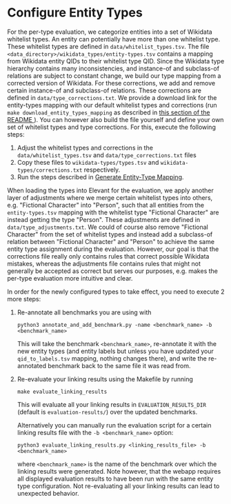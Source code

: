 # Configure Entity Types

For the per-type evaluation, we categorize entities into a set of Wikidata whitelist types. An entity can potentially
 have more than one whitelist type. These whitelist types are defined in `data/whitelist_types.tsv`. The file
 `<data_directory>/wikidata_types/entity-types.tsv` contains a mapping from Wikidata entity QIDs to their whitelist
 type QID. Since the Wikidata type hierarchy contains many inconsistencies, and instance-of and subclass-of relations
 are subject to constant change, we build our type mapping from a corrected version of Wikidata. For these corrections,
 we add and remove certain instance-of and subclass-of relations. These corrections are defined in
 `data/type_corrections.txt`. We provide a download link for the entity-types mapping with our default whitelist
 types and corrections (run `make download_entity_types_mapping` as described in [this section of the README
 ](../README.md#get-the-data)). You can however also build the file yourself and define your own set of whitelist
 types and type corrections. For this, execute the following steps:
1) Adjust the whitelist types and corrections in the `data/whitelist_types.tsv` and `data/type_corrections.txt` files
2) Copy these files to `wikidata-types/types.tsv` and `wikidata-types/corrections.txt` respectively.
3) Run the steps described in [Generate Entity-Type Mapping](data_generation.md#generate-entity-type-mapping).
 
When loading the types into Elevant for the evaluation, we apply another layer of adjustments where we merge certain
 whitelist types into others, e.g. "Fictional Character" into "Person", such that all entities from the
 `entity-types.tsv` mapping with the whitelist type "Fictional Character" are instead getting the type "Person". These
 adjustments are defined in `data/type_adjustments.txt`. We could of course also remove "Fictional Character" from the
 set of whitelist types and instead add a subclass-of relation between "Fictional Character" and "Person" to achieve
 the same entity type assignment during the evaluation. However, our goal is that the corrections file really only
 contains rules that correct possible Wikidata mistakes, whereas the adjustments file contains rules that might not
 generally be accepted as correct but serves our purposes, e.g. makes the per-type evaluation more intuitive and clear.
 
In order for the newly configured types to take effect, you need to execute 2 more steps:

1) Re-annotate all benchmarks you are using with
 
       python3 annotate_and_add_benchmark.py -name <benchmark_name> -b <benchmark_name>
 
    This will take the benchmark `<benchmark_name>`, re-annotate it with the new entity types (and entity labels but
    unless you have updated your `qid_to_labels.tsv` mapping, nothing changes there), and write the re-annotated
    benchmark back to the same file it was read from.

2) Re-evaluate your linking results using the Makefile by running
 
       make evaluate_linking_results
       
    This will evaluate all your linking results in `EVALUATION_RESULTS_DIR` (default is `evaluation-results/`) over the
    updated benchmarks.

    Alternatively you can manually run the evaluation script for a certain linking results file with the
    `-b <benchmark_name>` option:
 
       python3 evaluate_linking_results.py <linking_results_file> -b <benchmark_name>

    where `<benchmark_name>` is the name of the benchmark over which the linking results were generated. Note however,
    that the webapp requires all displayed evaluation results to have been run with the same entity type configuration.
    Not re-evaluating all your linking results can lead to unexpected behavior.
